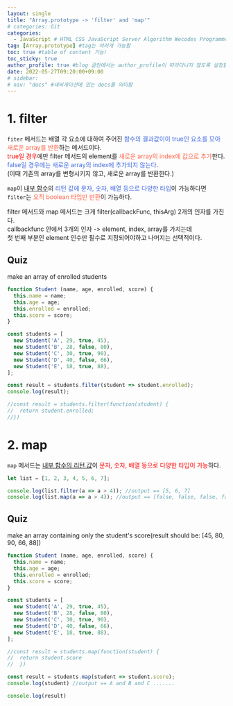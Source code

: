 ```yaml
---
layout: single
title: "Array.prototype -> 'filter' and 'map'"
# categories: Git
categories:
  - JavaScript # HTML CSS JavaScript Server Algorithm Wecodes Programmers CS Github Blog
tag: [Array.prototype] #tag는 여러개 가능함
toc: true #table of content 기능!
toc_sticky: true
author_profile: true #blog 글안에서는 author_profile이 따라다니지 않도록 설정함
date: 2022-05-27T09:20:00+09:00
# sidebar:
# nav: "docs" #네비게이션에 있는 docs를 의미함
---
```

# 1. filter
`fiter` 메서드는 배열 각 요소에 대하여 주어진 <span style="color:royalblue">함수의 결과값이이 true인 요소를 모아</span> <span style="color:tomato">새로운 array를 반환</span>하는 메서드이다.  
<span style="color:red">true일 경우</span>에만 filter 메서드의 element를 <span style="color:tomato">새로운 array의 index에 값으로 추가</span>한다.  
<span style="color:royalblue">false일 경우에는 새로운 array의 index에 추가되지 않는다</span>.  
(이때 기존의 array를 변형시키지 않고, 새로운 array를 반환한다.)  

`map`이 <u>내부 함수</u>의 <span style="color:royalblue">리턴 값에 문자, 숫자, 배열 등으로 다양한 타입</span>이 가능하다면  
`filter`는 <span style="color:tomato">오직 boolean 타입만 반환</span>이 가능하다.  

filter 메서드와 map 메서드는 크게 filter(callbackFunc, thisArg) 2개의 인자를 가진다.  
callbackfunc 안에서 3개의 인자 -> element, index, array를 가지는데  
첫 번째 부분인 element 인수만 필수로 지정되어야하고 나머지는 선택적이다.  

## Quiz
make an array of enrolled students

```js
function Student (name, age, enrolled, score) {
  this.name = name;
  this.age = age;
  this.enrolled = enrolled;
  this.score = score;
}

const students = [
  new Student('A', 29, true, 45),
  new Student('B', 28, false, 80),
  new Student('C', 30, true, 90),
  new Student('D', 40, false, 66),
  new Student('E', 18, true, 88),
];
```

```js
const result = students.filter(student => student.enrolled);
console.log(result);

//const result = students.filter(function(student) {
//	return student.enrolled;
//})
```

# 2. map
`map` 메서드는 <u>내부 함수의 리턴 값</u>이 <span style="color:red">문자, 숫자, 배열 등으로 다양한 타입이 가능</span>하다.  

```js
let list = [1, 2, 3, 4, 5, 6, 7];

console.log(list.filter(a => a > 4)); //output == [5, 6, 7]
console.log(list.map(a => a > 4)); //output == [false, false, false, false, true, true, true]
```

## Quiz
make an array containing only the student's score(result should be: [45, 80, 90, 66, 88])

```js
function Student (name, age, enrolled, score) {
  this.name = name;
  this.age = age;
  this.enrolled = enrolled;
  this.score = score;
}

const students = [
  new Student('A', 29, true, 45),
  new Student('B', 28, false, 80),
  new Student('C', 30, true, 90),
  new Student('D', 40, false, 66),
  new Student('E', 18, true, 88),
];
```

```js
//const result = students.map(function(student) {
//	return student.score
//	})

const result = students.map(student => student.score);
console.log(student) //output == A and B and C .......

console.log(result)
```

<!-- <span style="color:royalblue"> -->

<!-- 메소드 위에 변수 선언, 메소드 안에 메소드, 메소드 끝나고 리턴 -->

<!-- ### 2. Link 넣기

```

유형 1: (설명어를 입력) : [gunhee's coding blog](https://gunhee-jeong.github.io/)
유형 2: (URL 자동연결) : <https://gunhee-jeong.github.io/>
유형 3: (동일 파일 내 '문단으로 이동') : [1. Header로 이동](###-1-header)

```

유형 1: (설명어를 입력) : [gunhee's coding blog](https://gunhee-jeong.github.io/)
유형 2: (URL 자동연결) : <https://gunhee-jeong.github.io/>
유형 3: (동일 파일 내 '문단으로 이동') : [1. Header로 이동](#1-header)
유형 3의 방법

1. 특수문자를 제거
2. 스페이스는 -로 바꾸고
3. 대문자는 소문자로!
   그래서 ### 1. Header -> #1-header

## Link: [google][https://www.google.com/]

### 3. 수평선

```

---

```

---

### 4. 라인 바꾸기

```

스페이스바를 2번 눌러주면 다음칸으로
이동할 수 있어요!

```

---

스페이스바를 2번 눌러주면
다음칸으로 이동할 수 있어요!

### 5. list 만들기

```

1. 1번
2. 2번
3. 3번

- 순서없는 list
  - 순서없는 list
    - 순서없는 list

```

1. 1번
2. 2번
3. 3번

- 순서없는 list
  - 순서없는 list
    - 순서없는 list

---

### 6. font 관련

```

**진하게** -> 볼드
_기울여서_ -> 이탤릭체
~~취소선~~ -> 취소선

<ul>밑줄넣기</ul> -> 밑줄
<span style="color:red">빨간 글씨</span> -> 글자색
이것이 `인라인` 입니다 -> 인라인 코드
```

**진하게** -> 볼드
_기울여서_ -> 이탤릭체
~~취소선~~ -> 취소선
<u>밑줄넣기</u> -> 밑줄
<span style="color:red">빨간 글씨</span>
이것이 `인라인` 입니다 -> 인라인 코드

---

### 7. 인용구문

```
> coding
>
> > JavaScript
> >
> > > 내가 프짱!
```

> coding
>
> > JavaScript
> >
> > > 내가 프짱!

---

### 8. 이미지 삽입

```
유형1: ('사이즈를 조절' -> HTML 태그 사용) : <img src="https://gunhee-jeong.github.io/assets/images/blogLogo.png" width="300" height="200">
유형2: (이미지 삽입 후 -> 링크 걸기)
[![이미지](https://gunhee-jeong.github.io/assets/images/blogLogo/blogLogo.png)](https://gunhee-jeong.github.io/)
```

유형1: ('사이즈를 조절' -> HTML 태그 사용) : <img src="https://gunhee-jeong.github.io/assets/images/blogLogo.png" width="300" height="200">
유형2: (이미지 삽입 후 -> 링크 걸기)
[![이미지](https://gunhee-jeong.github.io/assets/images/blogLogo.png)](https://gunhee-jeong.github.io/)

### 9. 표 만들기

```
||국어|영어|
| :--- | ---: | :--: |
|건희 | 100점 | 100점
|철수 | 100점 | 100점
```

|      |  국어 | 영어  |
| :--- | ----: | :---: |
| 건희 | 100점 | 100점 |
| 철수 | 100점 | 100점 |

> - header를 넣고 싶은 경우 ---을 사용하고 :을 이용하여 정렬에 사용함!

### 10. 토글 만들기

```
<details>
<summary>여기를 누르세요</summary>
<div markdown="1">
숨겨진 내용
</div>
</details>
```

<details>
<summary>여기를 누르세요</summary>
<div markdown="1">
숨겨진 내용
</div>
</details> -->
